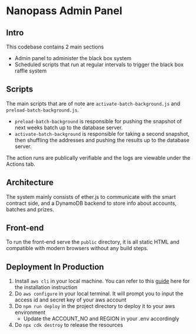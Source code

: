 # Nanopass Admin Panel

## Intro

This codebase contains 2 main sections

- Admin panel to administer the black box system
- Scheduled scripts that run at regular intervals to trigger the black box raffle system

## Scripts

The main scripts that are of note are `activate-batch-background.js` and `preload-batch-background.js`. `

- `preload-batch-background` is responsible for pushing the snapshot of next weeks batch up to the database server.
- `activate-batch-background` is responsible for taking a second snapshot, then shuffling the addresses and pushing the results up to the database server.

The action runs are publically verifiable and the logs are viewable under the Actions tab.

## Architecture

The system mainly consists of ether.js to communicate with the smart contract side, and a DynamoDB backend to store info about accounts, batches and prizes.

## Front-end

To run the front-end serve the `public` directory, it is all static HTML and compatible with modern browsers without any build steps.

## Deployment In Production

1. Install `aws cli` in your local machine. You can refer to this [guide](https://aws.amazon.com/cli/) here for the installation instruction
2. Do `aws configure` in your local terminal. It will prompt you to input the access id and secret key of your aws account
3. Do `npm run deploy` in the project directory to deploy it to your aws environment
   - Update the ACCOUNT_NO and REGION in your .env accordingly
4. Do `npx cdk destroy` to release the resources